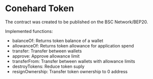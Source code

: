 # Conehard Token
The contract was created to be published on the BSC Network/BEP20.

Implemented functions:
- balanceOf: Returns token balance of a wallet
- allowanceOf: Returns token allowance for application spend
- transfer: Transfer between wallets
- approve: Approve allowance limit
- transferFrom: Transfer between wallets with allowance limits
- destroyTokens: Reduce token suply
- resignOwnership: Transfer token ownership to 0 address
